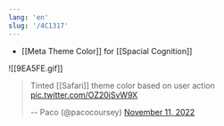 ```yaml
---
lang: 'en'
slug: '/4C1317'
---
```


- [[Meta Theme Color]] for [[Spacial Cognition]]

![[9EA5FE.gif]]

> Tinted [[Safari]] theme color based on user action [pic.twitter.com/OZ20jSvW9X](https://t.co/OZ20jSvW9X)
>
> -- Paco (@pacocoursey) [November 11, 2022](https://twitter.com/pacocoursey/status/1591151080628682752?ref_src=twsrc%5Etfw)
